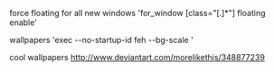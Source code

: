 force floating for all new windows
'for_window [class="[.]*"] floating enable'

wallpapers
'exec --no-startup-id feh --bg-scale <path>'

cool wallpapers
http://www.deviantart.com/morelikethis/348877239

